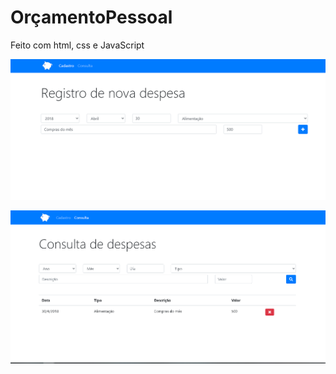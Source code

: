 # OrçamentoPessoal
Feito com html, css e JavaScript

![Registro](https://github.com/matheus0067/OrcamentoPessoal/blob/main/Registro.png)

![Consulta](https://github.com/matheus0067/OrcamentoPessoal/blob/main/Consulta.png)
